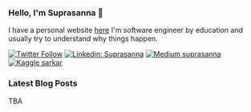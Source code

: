 ### Hello, I'm Suprasanna 👋
I have a personal website [here](https://www.suprasanna.com/)
I'm software engineer by education and usually try to understand why things happen.

[![Twitter Follow](https://img.shields.io/twitter/follow/spsarkar?label=Follow)](https://twitter.com/spsarkar)
[![Linkedin: Suprasanna](https://img.shields.io/badge/-Suprasanna%20Sarkar-blue?style=flat-square&logo=Linkedin&logoColor=white&link=https://www.linkedin.com/in/spsarkar/)](https://www.linkedin.com/in/spsarkar/)
[![Medium suprasanna](https://img.shields.io/badge/-suprasanna-000000?style=flat&labelColor=000000&logo=Medium&link=https://medium.com/@suprasanna)](https://medium.com/@suprasanna)
[![Kaggle sarkar](https://img.shields.io/badge/-sarkar-teal?style=flat&logo=kaggle&logoColor=deepblue&link=https://www.kaggle.com/sarkar)](https://www.kaggle.com/sarkar)

### Latest Blog Posts
TBA
